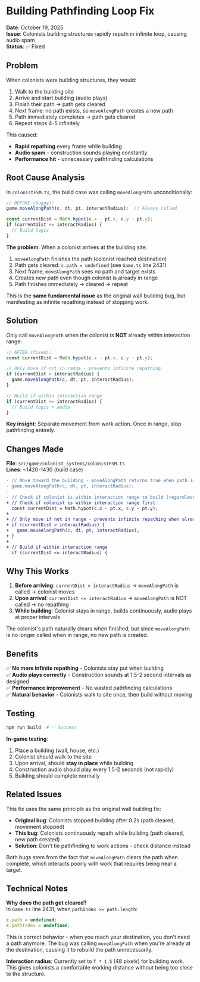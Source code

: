 # Building Pathfinding Loop Fix

**Date**: October 19, 2025  
**Issue**: Colonists building structures rapidly repath in infinite loop, causing audio spam  
**Status**: ✅ Fixed

## Problem

When colonists were building structures, they would:
1. Walk to the building site
2. Arrive and start building (audio plays)
3. Finish their path → path gets cleared
4. Next frame: no path exists, so `moveAlongPath` creates a new path
5. Path immediately completes → path gets cleared
6. Repeat steps 4-5 infinitely

This caused:
- **Rapid repathing** every frame while building
- **Audio spam** - construction sounds playing constantly
- **Performance hit** - unnecessary pathfinding calculations

## Root Cause Analysis

In `colonistFSM.ts`, the build case was calling `moveAlongPath` unconditionally:

```typescript
// BEFORE (buggy):
game.moveAlongPath(c, dt, pt, interactRadius);  // Always called

const currentDist = Math.hypot(c.x - pt.x, c.y - pt.y);
if (currentDist <= interactRadius) {
  // Build logic
}
```

**The problem**: When a colonist arrives at the building site:
1. `moveAlongPath` finishes the path (colonist reached destination)
2. Path gets cleared: `c.path = undefined` (see `Game.ts` line 2431)
3. Next frame, `moveAlongPath` sees no path and target exists
4. Creates new path even though colonist is already in range
5. Path finishes immediately → cleared → repeat

This is the **same fundamental issue** as the original wall building bug, but manifesting as infinite repathing instead of stopping work.

## Solution

Only call `moveAlongPath` when the colonist is **NOT** already within interaction range:

```typescript
// AFTER (fixed):
const currentDist = Math.hypot(c.x - pt.x, c.y - pt.y);

// Only move if not in range - prevents infinite repathing
if (currentDist > interactRadius) {
  game.moveAlongPath(c, dt, pt, interactRadius);
}

// Build if within interaction range
if (currentDist <= interactRadius) {
  // Build logic + audio
}
```

**Key insight**: Separate movement from work action. Once in range, stop pathfinding entirely.

## Changes Made

**File**: `src/game/colonist_systems/colonistFSM.ts`  
**Lines**: ~1420-1430 (build case)

```diff
- // Move toward the building - moveAlongPath returns true when path is complete
- game.moveAlongPath(c, dt, pt, interactRadius);
- 
- // Check if colonist is within interaction range to build (regardless of pathfinding state)
+ // Check if colonist is within interaction range first
  const currentDist = Math.hypot(c.x - pt.x, c.y - pt.y);
+ 
+ // Only move if not in range - prevents infinite repathing when already at destination
+ if (currentDist > interactRadius) {
+   game.moveAlongPath(c, dt, pt, interactRadius);
+ }
+ 
+ // Build if within interaction range
  if (currentDist <= interactRadius) {
```

## Why This Works

1. **Before arriving**: `currentDist > interactRadius` → `moveAlongPath` is called → colonist moves
2. **Upon arrival**: `currentDist <= interactRadius` → `moveAlongPath` is NOT called → no repathing
3. **While building**: Colonist stays in range, builds continuously, audio plays at proper intervals

The colonist's path naturally clears when finished, but since `moveAlongPath` is no longer called when in range, no new path is created.

## Benefits

✅ **No more infinite repathing** - Colonists stay put when building  
✅ **Audio plays correctly** - Construction sounds at 1.5-2 second intervals as designed  
✅ **Performance improvement** - No wasted pathfinding calculations  
✅ **Natural behavior** - Colonists walk to site once, then build without moving  

## Testing

```bash
npm run build  # ✅ Success
```

**In-game testing**:
1. Place a building (wall, house, etc.)
2. Colonist should walk to the site
3. Upon arrival, should **stay in place** while building
4. Construction audio should play every 1.5-2 seconds (not rapidly)
5. Building should complete normally

## Related Issues

This fix uses the same principle as the original wall building fix:
- **Original bug**: Colonists stopped building after 0.2s (path cleared, movement stopped)
- **This bug**: Colonists continuously repath while building (path cleared, new path created)
- **Solution**: Don't tie pathfinding to work actions - check distance instead

Both bugs stem from the fact that `moveAlongPath` clears the path when complete, which interacts poorly with work that requires being near a target.

## Technical Notes

**Why does the path get cleared?**  
In `Game.ts` line 2431, when `pathIndex >= path.length`:
```typescript
c.path = undefined; 
c.pathIndex = undefined;
```

This is correct behavior - when you reach your destination, you don't need a path anymore. The bug was calling `moveAlongPath` when you're already at the destination, causing it to rebuild the path unnecessarily.

**Interaction radius**: Currently set to `T * 1.5` (48 pixels) for building work. This gives colonists a comfortable working distance without being too close to the structure.

